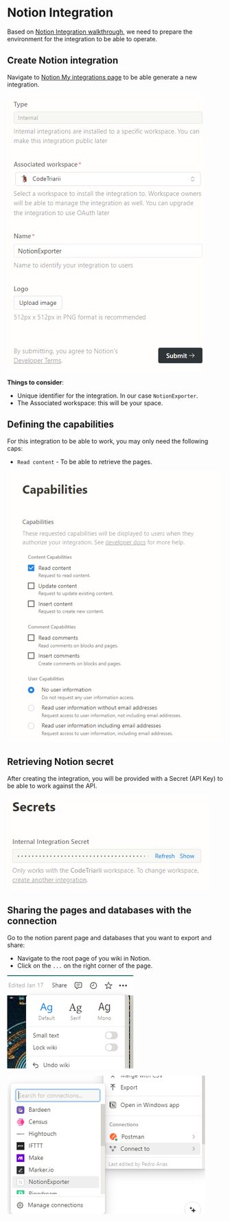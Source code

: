 # Notion Integration

Based on [Notion Integration walkthrough](https://developers.notion.com/docs/create-a-notion-integration), we need to prepare the environment for the integration to be able to operate.

## Create Notion integration

Navigate to [Notion My integrations page](https://www.notion.so/my-integrations) to be able generate a new integration.

![Notion integration](./img/notion-integration.png)

**Things to consider**:

- Unique identifier for the integration. In our case `NotionExporter`.
- The Associated workspace: this will be your space.

## Defining the capabilities

For this integration to be able to work, you may only need the following caps:

- `Read content` - To be able to retrieve the pages.

![Capabilities](./img/notion-capabilities.png)

## Retrieving Notion secret

After creating the integration, you will be provided with a Secret (API Key) to be able to work against the API.

![Notion Secret](./img/notion-secret.png)

## Sharing the pages and databases with the connection

Go to the notion parent page and databases that you want to export and share:

- Navigate to the root page of you wiki in Notion.
- Click on the `...` on the right corner of the page.

![Connection dots](./img/connection-dots.png)

![Connect integrations](./img/connect-integration.png)

